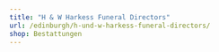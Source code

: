 ```yaml
---
title: "H & W Harkess Funeral Directors"
url: /edinburgh/h-und-w-harkess-funeral-directors/
shop: Bestattungen
---
```

